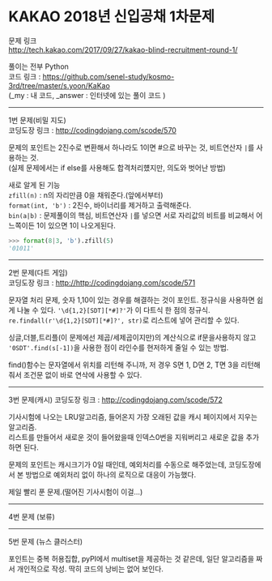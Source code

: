# KAKAO 2018년 신입공채 1차문제

문제 링크  
<http://tech.kakao.com/2017/09/27/kakao-blind-recruitment-round-1/>

풀이는 전부 Python  
코드 링크 : <https://github.com/senel-study/kosmo-3rd/tree/master/s.yoon/KaKao>  
(_my : 내 코드, _answer : 인터넷에 있는 풀이 코드 )  

---

1번 문제(비밀 지도)  
코딩도장 링크 : <http://codingdojang.com/scode/570>  

문제의 포인트는 2진수로 변환해서 하나라도 1이면 #으로 바꾸는 것, 비트연산자 `|`를 사용하는 것.  
(실제 문제에서는 if else를 사용해도 합격처리헀지만, 의도와 벗어난 방법)

새로 알게 된 기능  
`zfill(n)` : n의 자리만큼 0을 채워준다.(앞에서부터)  
`format(int, 'b')` : 2진수, 바이너리를 제거하고 출력해준다.  
`bin(a|b)` : 문제풀이의 핵심, 비트연산자 `|`를 넣으면 서로 자리값의 비트를 비교해서 어느쪽이든 1이 있으면 1이 나오게된다.

```python
>>> format(8|3, 'b').zfill(5)
'01011'
```

---

2번 문제(다트 게임)  
코딩도장 링크 : <http://http://codingdojang.com/scode/571>  

문자열 처리 문제, 숫자 1,10이 있는 경우를 해결하는 것이 포인트. 정규식을 사용하면 쉽게 나눌 수 있다.
`'\d{1,2}[SDT][*#]?'`가 이 다트식 한 점의 정규식.  
`re.findall(r'\d{1,2}[SDT][*#]?', str)`로 리스트에 넣어 관리할 수 있다.

싱글,더블,트리플(이 문제에선 제곱/세제곱이지만)의 계산식으로 if문을사용하지 않고 `'0SDT'.find(s[-1])`을 사용한 점이 라인수를 현저하게 줄일 수 있는 방법.

find()함수는 문자열에서 위치를 리턴해 주니까, 저 경우 S면 1, D면 2, T면 3을 리턴해줘서 조건문 없이 바로 연삭에 사용할 수 있다.

---

3번 문제(캐시)
코딩도장 링크 : <http://codingdojang.com/scode/572>  

기사시험에 나오는 LRU알고리즘, 들어온지 가장 오래된 값을 캐시 페이지에서 지우는 알고리즘.  
리스트를 만들어서 새로운 것이 들어왔을때 인덱스0번을 지워버리고 새로운 값을 추가하면 된다.

문제의 포인트는 캐시크기가 0일 때인데, 예외처리를 수동으로 해주었는데, 코딩도장에서 본 방법으로 예외처리 없이 하나의 로직으로 대응이 가능했다.

제일 빨리 푼 문제.(떨어진 기사시험이 이걸...)

---

4번 문제 (보류)

---

5번 문제 (뉴스 클러스터)

포인트는 중복 허용집합, pyPI에서 multiset을 제공하는 것 같은데, 일단 알고리즘을 짜서 개인적으로 작성.
딱히 코드의 낭비는 없어 보인다.

